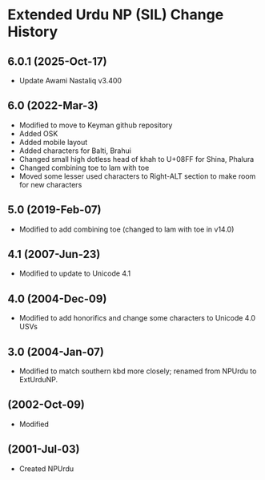 Extended Urdu NP (SIL) Change History
====================

6.0.1 (2025-Oct-17)
----------------
* Update Awami Nastaliq v3.400

6.0 (2022-Mar-3)
----------------
* Modified to move to Keyman github repository
* Added OSK
* Added mobile layout
* Added characters for Balti, Brahui
* Changed small high dotless head of khah to U+08FF for Shina, Phalura
* Changed combining toe to lam with toe
* Moved some lesser used characters to Right-ALT section to make room for new characters

5.0 (2019-Feb-07)
----------------
* Modified to add combining toe (changed to lam with toe in v14.0)

4.1 (2007-Jun-23)
----------------
* Modified to update to Unicode 4.1 

4.0 (2004-Dec-09)
----------------
* Modified to add honorifics and change some characters to Unicode 4.0 USVs

3.0 (2004-Jan-07)
----------------
* Modified to match southern kbd more closely; renamed from NPUrdu to ExtUrduNP.

(2002-Oct-09)
----------------
* Modified

(2001-Jul-03)
----------------------
* Created NPUrdu

